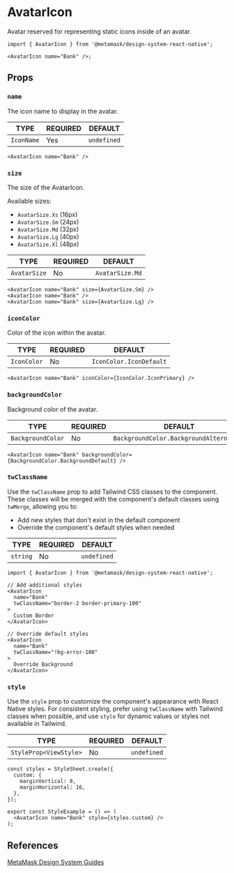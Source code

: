 # AvatarIcon

Avatar reserved for representing static icons inside of an avatar.

```tsx
import { AvatarIcon } from '@metamask/design-system-react-native';

<AvatarIcon name="Bank" />;
```

## Props

### `name`

The icon name to display in the avatar.

| TYPE       | REQUIRED | DEFAULT     |
| ---------- | -------- | ----------- |
| `IconName` | Yes      | `undefined` |

```tsx
<AvatarIcon name="Bank" />
```

### `size`

The size of the AvatarIcon.

Available sizes:

- `AvatarSize.Xs` (16px)
- `AvatarSize.Sm` (24px)
- `AvatarSize.Md` (32px)
- `AvatarSize.Lg` (40px)
- `AvatarSize.Xl` (48px)

| TYPE         | REQUIRED | DEFAULT         |
| ------------ | -------- | --------------- |
| `AvatarSize` | No       | `AvatarSize.Md` |

```tsx
<AvatarIcon name="Bank" size={AvatarSize.Sm} />
<AvatarIcon name="Bank" />
<AvatarIcon name="Bank" size={AvatarSize.Lg} />
```

### `iconColor`

Color of the icon within the avatar.

| TYPE        | REQUIRED | DEFAULT                 |
| ----------- | -------- | ----------------------- |
| `IconColor` | No       | `IconColor.IconDefault` |

```tsx
<AvatarIcon name="Bank" iconColor={IconColor.IconPrimary} />
```

### `backgroundColor`

Background color of the avatar.

| TYPE              | REQUIRED | DEFAULT                                 |
| ----------------- | -------- | --------------------------------------- |
| `BackgroundColor` | No       | `BackgroundColor.BackgroundAlternative` |

```tsx
<AvatarIcon name="Bank" backgroundColor={BackgroundColor.BackgroundDefault} />
```

### `twClassName`

Use the `twClassName` prop to add Tailwind CSS classes to the component. These classes will be merged with the component's default classes using `twMerge`, allowing you to:

- Add new styles that don't exist in the default component
- Override the component's default styles when needed

| TYPE     | REQUIRED | DEFAULT     |
| -------- | -------- | ----------- |
| `string` | No       | `undefined` |

```tsx
import { AvatarIcon } from '@metamask/design-system-react-native';

// Add additional styles
<AvatarIcon
  name="Bank"
  twClassName="border-2 border-primary-100"
>
  Custom Border
</AvatarIcon>

// Override default styles
<AvatarIcon
  name="Bank"
  twClassName="!bg-error-100"
>
  Override Background
</AvatarIcon>
```

### `style`

Use the `style` prop to customize the component's appearance with React Native styles. For consistent styling, prefer using `twClassName` with Tailwind classes when possible, and use `style` for dynamic values or styles not available in Tailwind.

| TYPE                   | REQUIRED | DEFAULT     |
| ---------------------- | -------- | ----------- |
| `StyleProp<ViewStyle>` | No       | `undefined` |

```tsx
const styles = StyleSheet.create({
  custom: {
    marginVertical: 8,
    marginHorizontal: 16,
  },
});

export const StyleExample = () => (
  <AvatarIcon name="Bank" style={styles.custom} />
);
```

## References

[MetaMask Design System Guides](https://www.notion.so/MetaMask-Design-System-Guides-Design-f86ecc914d6b4eb6873a122b83c12940)
